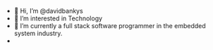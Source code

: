 - 👋 Hi, I’m @davidbankys
- 👀 I’m interested in Technology
- 🌱 I’m currently a full stack software programmer in the embedded system industry.
- 

<!---
davidbankys/davidbankys is a ✨ special ✨ repository because its `README.md` (this file) appears on your GitHub profile.
You can click the Preview link to take a look at your changes.
--->
